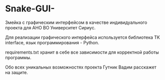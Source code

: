 # Snake-GUI-
Змейка с графическим интерфейсом в качестве индивидуального проекта для АНО ВО Университет Сириус.

Для реализации графического интерфейса используется библиотека TK interface, язык программирования - Python.

requirements.txt хранит в себе все зависимости для корректной работы программы.

Обо всех уникальных возможностях проекта Гутник Вадим расскажет на защите.

